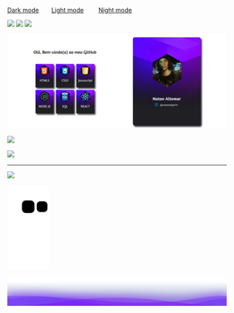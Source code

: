 <a style="margin:0 15px 0 0" href="https://github.com/Natanalpe" disabled>Dark mode</a>
<a style="margin:0 15px 0 10px" href="README.LIGHT.md">Light mode</a>
<a style="margin:0 0 0 15px" href="README.FDARK.md">Night mode</a>

[![](https://img.shields.io/badge/Gmail-D14836?style=for-the-badge&logo=gmail&logoColor=white)](mailto:natan.altomar14@gmail.com)
[![](https://img.shields.io/badge/LinkedIn-0077B5?style=for-the-badge&logo=linkedin&logoColor=white)](https://www.linkedin.com/in/natanalpe14/)
[![](https://img.shields.io/badge/Codepen-000?style=for-the-badge&logo=codepen&logoColor=white)](https://codepen.io/natanalpe)

![](./imgs/banner/banner-light.png)

![](https://github-readme-stats.vercel.app/api?username=Natanalpe&show_icons=true&text_color=ffffff&bg_color=20,4500fd,4500fd,6800b0,6800b0&title_color=ffffff&border_color=0C0032&locale=pt-br&border_radius=15&include_all_commits=true&count_private=true&line_height=20&width=100&hide_rank=true&card_width=410&custom_title=Natan%20Altomar's%20estatísticas)

![](https://github-readme-stats.vercel.app/api/top-langs/?username=Natanalpe&text_color=ffffff&bg_color=20,6800b0,6800b0,6800b0,4500fd,4500fd&title_color=ffffff&border_color=0C0032&locale=pt-br&layout=compact&border_radius=15&card_width=410)

- - -

![](https://spotify-recently-played-readme.vercel.app/api?user=eternalagony1616&width=895&count=2)

![Snake animation](https://github.com/Natanalpe/Natanalpe/blob/output/github-contribution-grid-snake.svg)

![](./imgs/waves/bottom-wave-light.png)